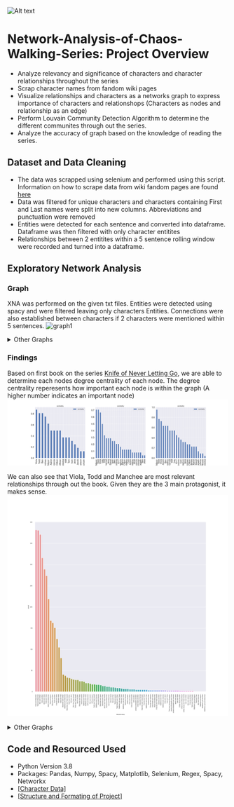 ![Alt text](https://scrollonline.net/wp-content/uploads/2018/03/chaos-walking.png)
# Network-Analysis-of-Chaos-Walking-Series: Project Overview
- Analyze relevancy and significance of characters and character relationships throughout the series
- Scrap character names from fandom wiki pages
- Visualize relationships and characters as a networks graph to express importance of characters and relationshops (Characters as nodes and relationship as an edge)
- Perform Louvain Community Detection Algorithm to determine the different communites through out the series.
- Analyze the accuracy of graph based on the knowledge of reading the series.

## Dataset and Data Cleaning
- The data was scrapped using selenium and performed using this script. Information on how to scrape data from wiki fandom pages are found [here](https://chaoswalking.fandom.com/wiki/Category:Characters)
- Data was filtered for unique characters and characters containing First and Last names were split into new columns. Abbreviations and punctuation were removed
- Entities were detected for each sentence and converted into dataframe. Dataframe was then filtered with only character entitites
- Relationships between 2 entitites within a 5 sentence rolling window were recorded and turned into a dataframe. 

## Exploratory Network Analysis
### Graph
XNA was performed on the given txt files. Entities were detected using spacy and were filtered leaving only characters Entities. Connections were also established between characters if 2 characters were mentioned within 5 sentences. 
![graph1](https://user-images.githubusercontent.com/79017977/210680872-97f78443-f916-4063-a9ed-c238b6ff9948.png)

<details><summary>Other Graphs</summary>
  <a href="about.html" title="Knife of Never Letting Go">Knife of Never Letting Go</a>
  <br>
  <a href="about.html" title="The Ask and The Answer">The Ask and The Answer</a>
  <br>
  <a href="about.html" title="Monsters of Men">Monsters of Men</a>
</details>

### Findings
Based on first book on the series [Knife of Never Letting Go](https://github.com/aaronkrishh/Network-Analysis-of-Chaos-Walking-Series/blob/main/Books/1_the_knife_of_never_letting_go_-__book_in_pdf__patrick_ness.txt), we are able to determine each nodes degree centrality of each node. The degree centrality reperesents how important each node is within the graph (A higher number indicates an important node) ![Alt text](Graphs\centraility_plot.png)

We can also see that Viola, Todd and Manchee are most relevant relationships through out the book. Given they are the 3 main protagonist, it makes sense.![Alt text](relationship_plot.png)

<details><summary>Other Graphs</summary>
  <a href="about.html" title="Knife of Never Letting Go">Knife of Never Letting Go</a>
  <br>
  <a href="about.html" title="The Ask and The Answer">The Ask and The Answer</a>
  <br>
  <a href="about.html" title="Monsters of Men">Monsters of Men</a>
</details>



## Code and Resourced Used
- Python Version 3.8
- Packages: Pandas, Numpy, Spacy, Matplotlib, Selenium, Regex, Spacy, Networkx
- [[Character Data]](https://chaoswalking.fandom.com/wiki/Category:Characters)
- [[Structure and Formating of Project]](https://github.com/thu-vu92/the_witcher_network)

